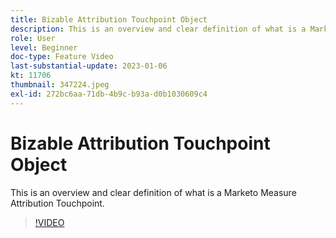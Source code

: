 ```yaml
---
title: Bizable Attribution Touchpoint Object
description: This is an overview and clear definition of what is a Marketo Measure Attribution Touchpoint.
role: User
level: Beginner
doc-type: Feature Video
last-substantial-update: 2023-01-06
kt: 11706
thumbnail: 347224.jpeg
exl-id: 272bc6aa-71db-4b9c-b93a-d0b1030609c4
---
```

# Bizable Attribution Touchpoint Object

This is an overview and clear definition of what is a Marketo Measure Attribution Touchpoint.

>[!VIDEO](https://video.tv.adobe.com/v/347224/?quality=12&learn=on)
